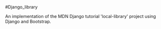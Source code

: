 #Django_library

An implementation of the MDN Django tutorial 'local-library' project using Django and Bootstrap.